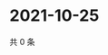 # 2021-10-25

共 0 条

<!-- BEGIN WEIBO -->
<!-- 最后更新时间 Mon Oct 25 2021 04:13:44 GMT+0800 (China Standard Time) -->

<!-- END WEIBO -->
